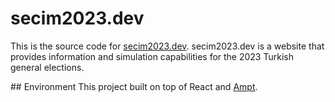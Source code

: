 # secim2023.dev

This is the source code for [secim2023.dev](https://secim2023.dev/). secim2023.dev is a website that provides information and simulation capabilities for the 2023 Turkish general elections.

## Environment
This project built on top of React and [Ampt](https://getampt.com).